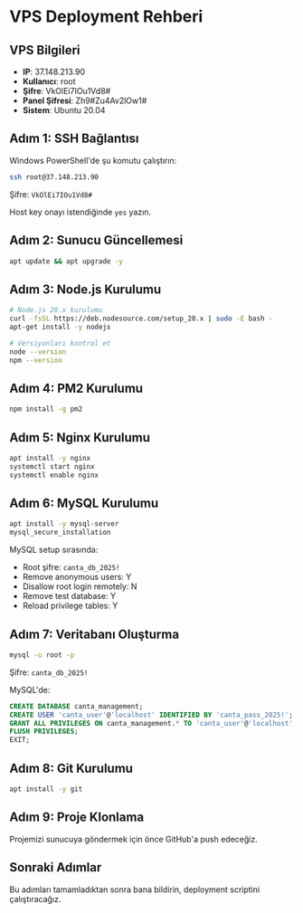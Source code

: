 # VPS Deployment Rehberi

## VPS Bilgileri
- **IP**: 37.148.213.90
- **Kullanıcı**: root
- **Şifre**: VkOlEi7IOu1Vd8#
- **Panel Şifresi**: Zh9#Zu4Av2lOw1#
- **Sistem**: Ubuntu 20.04

## Adım 1: SSH Bağlantısı
Windows PowerShell'de şu komutu çalıştırın:
```bash
ssh root@37.148.213.90
```
Şifre: `VkOlEi7IOu1Vd8#`

Host key onayı istendiğinde `yes` yazın.

## Adım 2: Sunucu Güncellemesi
```bash
apt update && apt upgrade -y
```

## Adım 3: Node.js Kurulumu
```bash
# Node.js 20.x kurulumu
curl -fsSL https://deb.nodesource.com/setup_20.x | sudo -E bash -
apt-get install -y nodejs

# Versiyonları kontrol et
node --version
npm --version
```

## Adım 4: PM2 Kurulumu
```bash
npm install -g pm2
```

## Adım 5: Nginx Kurulumu
```bash
apt install -y nginx
systemctl start nginx
systemctl enable nginx
```

## Adım 6: MySQL Kurulumu
```bash
apt install -y mysql-server
mysql_secure_installation
```

MySQL setup sırasında:
- Root şifre: `canta_db_2025!`
- Remove anonymous users: Y
- Disallow root login remotely: N
- Remove test database: Y
- Reload privilege tables: Y

## Adım 7: Veritabanı Oluşturma
```bash
mysql -u root -p
```
Şifre: `canta_db_2025!`

MySQL'de:
```sql
CREATE DATABASE canta_management;
CREATE USER 'canta_user'@'localhost' IDENTIFIED BY 'canta_pass_2025!';
GRANT ALL PRIVILEGES ON canta_management.* TO 'canta_user'@'localhost';
FLUSH PRIVILEGES;
EXIT;
```

## Adım 8: Git Kurulumu
```bash
apt install -y git
```

## Adım 9: Proje Klonlama
Projemizi sunucuya göndermek için önce GitHub'a push edeceğiz.

## Sonraki Adımlar
Bu adımları tamamladıktan sonra bana bildirin, deployment scriptini çalıştıracağız.
